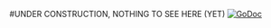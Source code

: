 #UNDER CONSTRUCTION, NOTHING TO SEE HERE (YET)
[![GoDoc](https://godoc.org/github.com/barnex/ev3dev-lang-go/ev3?status.svg)](https://godoc.org/github.com/barnex/ev3dev-lang-go/ev3)
